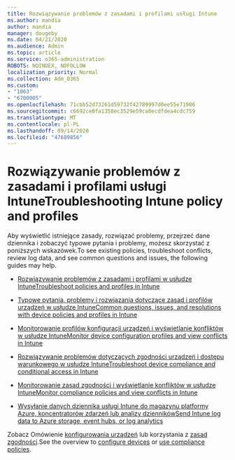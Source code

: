 ```yaml
---
title: Rozwiązywanie problemów z zasadami i profilami usługi Intune
ms.author: mandia
author: mandia
manager: dougeby
ms.date: 04/21/2020
ms.audience: Admin
ms.topic: article
ms.service: o365-administration
ROBOTS: NOINDEX, NOFOLLOW
localization_priority: Normal
ms.collection: Adm_O365
ms.custom:
- "1063"
- "6700005"
ms.openlocfilehash: 71cbb52d73261d59732f42789997d0ee55e71906
ms.sourcegitcommit: c6692ce0fa1358ec3529e59ca0ecdfdea4cdc759
ms.translationtype: MT
ms.contentlocale: pl-PL
ms.lasthandoff: 09/14/2020
ms.locfileid: "47689856"
---
```

# <a name="troubleshooting-intune-policy-and-profiles"></a><span data-ttu-id="21fc2-102">Rozwiązywanie problemów z zasadami i profilami usługi Intune</span><span class="sxs-lookup"><span data-stu-id="21fc2-102">Troubleshooting Intune policy and profiles</span></span>

<span data-ttu-id="21fc2-103">Aby wyświetlić istniejące zasady, rozwiązać problemy, przejrzeć dane dziennika i zobaczyć typowe pytania i problemy, możesz skorzystać z poniższych wskazówek.</span><span class="sxs-lookup"><span data-stu-id="21fc2-103">To see existing policies, troubleshoot conflicts, review log data, and see common questions and issues, the following guides may help.</span></span>

- [<span data-ttu-id="21fc2-104">Rozwiązywanie problemów z zasadami i profilami w usłudze Intune</span><span class="sxs-lookup"><span data-stu-id="21fc2-104">Troubleshoot policies and profiles in Intune</span></span>](https://docs.microsoft.com/mem/intune/configuration/troubleshoot-policies-in-microsoft-intune)

- [<span data-ttu-id="21fc2-105">Typowe pytania, problemy i rozwiązania dotyczące zasad i profilów urządzeń w usłudze Intune</span><span class="sxs-lookup"><span data-stu-id="21fc2-105">Common questions, issues, and resolutions with device policies and profiles in Intune</span></span>](https://docs.microsoft.com/intune/device-profile-troubleshoot)

- [<span data-ttu-id="21fc2-106">Monitorowanie profilów konfiguracji urządzeń i wyświetlanie konfliktów w usłudze Intune</span><span class="sxs-lookup"><span data-stu-id="21fc2-106">Monitor device configuration profiles and view conflicts in Intune</span></span>](https://docs.microsoft.com/intune/device-profile-monitor)

- [<span data-ttu-id="21fc2-107">Rozwiązywanie problemów dotyczących zgodności urządzeń i dostępu warunkowego w usłudze Intune</span><span class="sxs-lookup"><span data-stu-id="21fc2-107">Troubleshoot device compliance and conditional access in Intune</span></span>](https://docs.microsoft.com/intune/troubleshoot-conditional-access)

- [<span data-ttu-id="21fc2-108">Monitorowanie zasad zgodności i wyświetlanie konfliktów w usłudze Intune</span><span class="sxs-lookup"><span data-stu-id="21fc2-108">Monitor compliance policies and view conflicts in Intune</span></span>](https://docs.microsoft.com/intune/compliance-policy-monitor)

- [<span data-ttu-id="21fc2-109">Wysyłanie danych dziennika usługi Intune do magazynu platformy Azure, koncentratorów zdarzeń lub analizy dzienników</span><span class="sxs-lookup"><span data-stu-id="21fc2-109">Send Intune log data to Azure storage, event hubs, or log analytics</span></span>](https://docs.microsoft.com/intune/review-logs-using-azure-monitor)

<span data-ttu-id="21fc2-110">Zobacz Omówienie [konfigurowania urządzeń](https://docs.microsoft.com/intune/device-profiles) lub korzystania z [zasad zgodności](https://docs.microsoft.com/intune/device-compliance-get-started).</span><span class="sxs-lookup"><span data-stu-id="21fc2-110">See the overview to [configure devices](https://docs.microsoft.com/intune/device-profiles) or [use compliance policies](https://docs.microsoft.com/intune/device-compliance-get-started).</span></span>